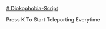[# Diokophobia-Script](https://raw.githubusercontent.com/refullstudio/Diokophobia-Script/refs/heads/main/DiokophobiaExploit.lua)

Press K To Start Teleporting Everytime
